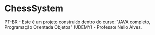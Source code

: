 # ChessSystem

PT-BR - Este é um projeto construido dentro do curso: "JAVA completo, Programação Orientada Objetos" (UDEMY) - Professor Nelio Alves.
